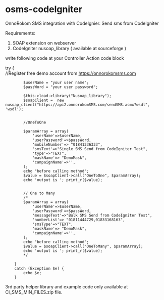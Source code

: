 # osms-codeIgniter
OnnoRokom SMS integration with CodeIgnier. Send sms from CodeIgniter

Requirements:
1. SOAP extension on webserver
2. CodeIgniter nusoap_library ( available at sourceforge )

write following code at your Controller Action code block

try
		{ 	
			//Register free demo account from https://onnorokomsms.com
			
			$userName = "your user name";
			$passWord = "your user password";
			
			$this->load->library("Nusoap_library");
			$soapClient =  new nusoap_client("https://api2.onnorokomSMS.com/sendSMS.asmx?wsdl", 'wsdl');
			
			
			//OneToOne
			
			$paramArray = array(
				'userName'=>$userName,
				'userPassword'=>$passWord, 
				'mobileNumber'=> "01841336333", 
				'smsText'=>"Single SMS Send from CodeIgniter Test", 
				'type'=>"TEXT",
				'maskName'=> "DemoMask", 
				'campaignName'=>'',
			);
			echo "before calling method";
			$value = $soapClient->call("OneToOne", $paramArray);			
			echo 'output is '; print_r($value);
			
			
			// One to Many 
			/*
			$paramArray = array(
				'userName'=>$userName,
				'userPassword'=>$passWord, 
				'messageText'=>"Bulk SMS Send from CodeIgniter Test", 
				'numberList'=> "01811444729,01833168163", 				
				'smsType'=>"TEXT",
				'maskName'=> "DemoMask", 
				'campaignName'=>'',
			);
			echo "before calling method";
			$value = $soapClient->call("OneToMany", $paramArray);			
			echo 'output is '; print_r($value);
			*/
		
		}
		catch (Exception $e) {
			echo $e;
		}


3rd party helper library and example code only available at CI_SMS_MIN_FILES.zip file. 
